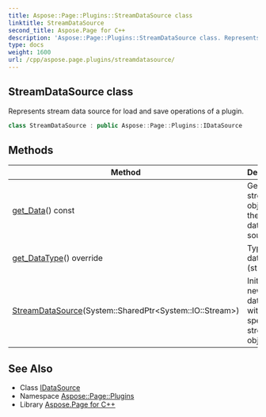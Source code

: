 ```yaml
---
title: Aspose::Page::Plugins::StreamDataSource class
linktitle: StreamDataSource
second_title: Aspose.Page for C++
description: 'Aspose::Page::Plugins::StreamDataSource class. Represents stream data source for load and save operations of a plugin in C++.'
type: docs
weight: 1600
url: /cpp/aspose.page.plugins/streamdatasource/
---
```

## StreamDataSource class


Represents stream data source for load and save operations of a plugin.

```cpp
class StreamDataSource : public Aspose::Page::Plugins::IDataSource
```

## Methods

| Method | Description |
| --- | --- |
| [get_Data](./get_data/)() const | Gets the stream object of the current data source. |
| [get_DataType](./get_datatype/)() override | Type of data source (stream). |
| [StreamDataSource](./streamdatasource/)(System::SharedPtr\<System::IO::Stream\>) | Initializes new stream data source with the specified stream object. |
## See Also

* Class [IDataSource](../idatasource/)
* Namespace [Aspose::Page::Plugins](../)
* Library [Aspose.Page for C++](../../)
